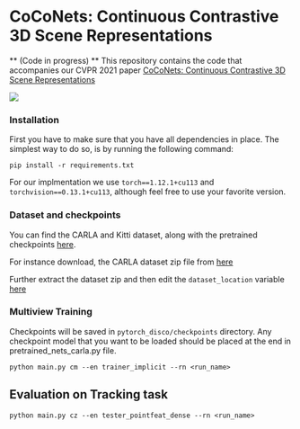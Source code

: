 # CoCoNets: Continuous Contrastive 3D Scene Representations

** (Code in progress) **
This repository contains the code that accompanies our CVPR 2021 paper [CoCoNets: Continuous Contrastive 3D Scene Representations](https://mihirp1998.github.io/project_pages/coconets/)

<img src="vis.gif">

### Installation
First you have to make sure that you have all dependencies in place. The simplest way to do so, is by running the following command:

`pip install -r requirements.txt`

For our implmentation we use `torch==1.12.1+cu113` and  `torchvision==0.13.1+cu113`, although feel free to use your favorite version.

### Dataset and checkpoints ###

You can find the CARLA and Kitti dataset, along with the pretrained checkpoints  [here](https://drive.google.com/drive/u/1/folders/1mLk837YmNAF0rfiUyDSrzInfNXL4kN6n). 

For instance download, the CARLA dataset zip file from [here](https://drive.google.com/file/d/1aySBNPNmDZ0mG6bYUj_SKUxFKeyyzpeD/view?usp=sharing)

Further extract the dataset zip and then edit the ``dataset_location`` variable [here](https://github.com/shamitlal/CoCoNets/blob/581b616b5a89dae05233c8cf036e77ee5b88fd97/pytorch_disco_recovery/exp_base.py#L21) 

<!-- It is around 20GBs. Download and extract it in ``pytorch_disco`` repository.  -->



### Multiview Training ###
Checkpoints will be saved in ``pytorch_disco/checkpoints`` directory. 
Any checkpoint model that you want to be loaded should be placed at the end in pretrained_nets_carla.py file.

``python main.py cm --en trainer_implicit --rn <run_name>``

## Evaluation on Tracking task ###

``python main.py cz --en tester_pointfeat_dense --rn <run_name>``
